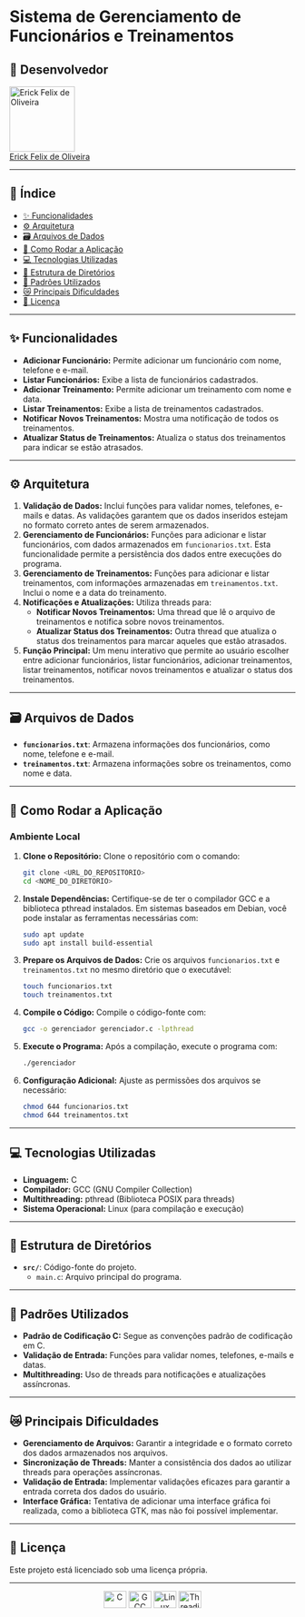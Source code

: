 # Sistema de Gerenciamento de Funcionários e Treinamentos

## 👥 Desenvolvedor

[<img loading="lazy" src="https://avatars.githubusercontent.com/u/173844994?v=4" width="115" alt="Erick Felix de Oliveira">](https://github.com/Erick8874)  
[Erick Felix de Oliveira](https://github.com/Erick8874)

---

## 📑 Índice

- [✨ Funcionalidades](#-funcionalidades)
- [⚙️ Arquitetura](#-arquitetura)
- [🗃️ Arquivos de Dados](#-arquivos-de-dados)
- [🚀 Como Rodar a Aplicação](#-como-rodar-a-aplicação)
- [💻 Tecnologias Utilizadas](#-tecnologias-utilizadas)
- [📂 Estrutura de Diretórios](#-estrutura-de-diretórios)
- [📐 Padrões Utilizados](#-padrões-utilizados)
- [😿 Principais Dificuldades](#-principais-dificuldades)
- [📝 Licença](#-licença)

---

## ✨ Funcionalidades

- **Adicionar Funcionário:** Permite adicionar um funcionário com nome, telefone e e-mail.
- **Listar Funcionários:** Exibe a lista de funcionários cadastrados.
- **Adicionar Treinamento:** Permite adicionar um treinamento com nome e data.
- **Listar Treinamentos:** Exibe a lista de treinamentos cadastrados.
- **Notificar Novos Treinamentos:** Mostra uma notificação de todos os treinamentos.
- **Atualizar Status de Treinamentos:** Atualiza o status dos treinamentos para indicar se estão atrasados.

---

## ⚙️ Arquitetura

1. **Validação de Dados:** Inclui funções para validar nomes, telefones, e-mails e datas. As validações garantem que os dados inseridos estejam no formato correto antes de serem armazenados.
2. **Gerenciamento de Funcionários:** Funções para adicionar e listar funcionários, com dados armazenados em `funcionarios.txt`. Esta funcionalidade permite a persistência dos dados entre execuções do programa.
3. **Gerenciamento de Treinamentos:** Funções para adicionar e listar treinamentos, com informações armazenadas em `treinamentos.txt`. Inclui o nome e a data do treinamento.
4. **Notificações e Atualizações:** Utiliza threads para:
   - **Notificar Novos Treinamentos:** Uma thread que lê o arquivo de treinamentos e notifica sobre novos treinamentos.
   - **Atualizar Status dos Treinamentos:** Outra thread que atualiza o status dos treinamentos para marcar aqueles que estão atrasados.
5. **Função Principal:** Um menu interativo que permite ao usuário escolher entre adicionar funcionários, listar funcionários, adicionar treinamentos, listar treinamentos, notificar novos treinamentos e atualizar o status dos treinamentos.

---

## 🗃️ Arquivos de Dados

- **`funcionarios.txt`**: Armazena informações dos funcionários, como nome, telefone e e-mail.
- **`treinamentos.txt`**: Armazena informações sobre os treinamentos, como nome e data.

---

## 🚀 Como Rodar a Aplicação

### Ambiente Local

1. **Clone o Repositório:** Clone o repositório com o comando:

    ```bash
    git clone <URL_DO_REPOSITORIO>
    cd <NOME_DO_DIRETORIO>
    ```

2. **Instale Dependências:** Certifique-se de ter o compilador GCC e a biblioteca pthread instalados. Em sistemas baseados em Debian, você pode instalar as ferramentas necessárias com:

    ```bash
    sudo apt update
    sudo apt install build-essential
    ```

3. **Prepare os Arquivos de Dados:** Crie os arquivos `funcionarios.txt` e `treinamentos.txt` no mesmo diretório que o executável:

    ```bash
    touch funcionarios.txt
    touch treinamentos.txt
    ```

4. **Compile o Código:** Compile o código-fonte com:

    ```bash
    gcc -o gerenciador gerenciador.c -lpthread
    ```

5. **Execute o Programa:** Após a compilação, execute o programa com:

    ```bash
    ./gerenciador
    ```

6. **Configuração Adicional:** Ajuste as permissões dos arquivos se necessário:

    ```bash
    chmod 644 funcionarios.txt
    chmod 644 treinamentos.txt
    ```

---

## 💻 Tecnologias Utilizadas

- **Linguagem:** C
- **Compilador:** GCC (GNU Compiler Collection)
- **Multithreading:** pthread (Biblioteca POSIX para threads)
- **Sistema Operacional:** Linux (para compilação e execução)

---

## 📂 Estrutura de Diretórios

- **`src/`**: Código-fonte do projeto.
  - `main.c`: Arquivo principal do programa.

---

## 📐 Padrões Utilizados

- **Padrão de Codificação C:** Segue as convenções padrão de codificação em C.
- **Validação de Entrada:** Funções para validar nomes, telefones, e-mails e datas.
- **Multithreading:** Uso de threads para notificações e atualizações assíncronas.

---

## 😿 Principais Dificuldades

- **Gerenciamento de Arquivos:** Garantir a integridade e o formato correto dos dados armazenados nos arquivos.
- **Sincronização de Threads:** Manter a consistência dos dados ao utilizar threads para operações assíncronas.
- **Validação de Entrada:** Implementar validações eficazes para garantir a entrada correta dos dados do usuário.
- **Interface Gráfica:** Tentativa de adicionar uma interface gráfica foi realizada, como a biblioteca GTK, mas não foi possível implementar.

---

## 📝 Licença

Este projeto está licenciado sob uma licença própria.

---

<div align="center">
   <img src="https://img.shields.io/badge/C-00599C?style=for-the-badge&logo=c&logoColor=white" alt="C" height="30" width="40">
   <img src="https://img.shields.io/badge/GCC-9B4F2F?style=for-the-badge&logo=gcc&logoColor=white" alt="GCC" height="30" width="40">
   <img src="https://img.shields.io/badge/Linux-FCC624?style=for-the-badge&logo=linux&logoColor=black" alt="Linux" height="30" width="40">
   <img src="https://img.shields.io/badge/Threading-000000?style=for-the-badge&logo=thread&logoColor=white" alt="Threading" height="30" width="40">
</div>
